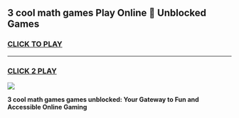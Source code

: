 
## 3 cool math games Play Online 👋 Unblocked Games
<h3>
<a href="https://news.freeplayer.one?title=3_cool_math_games&ref=17CMG">CLICK TO PLAY</a></h3>
<hr>

<h3>
<a href="https://news.freeplayer.one?title=3_cool_math_games&ref=17CMG">CLICK 2 PLAY</a>
  
</h3>

<a href="https://news.freeplayer.one?title=3_cool_math_games&ref=17CMG/"><img src="https://clearcache.store/games.png"></a>


**3 cool math games games unblocked: Your Gateway to Fun and Accessible Online Gaming**
